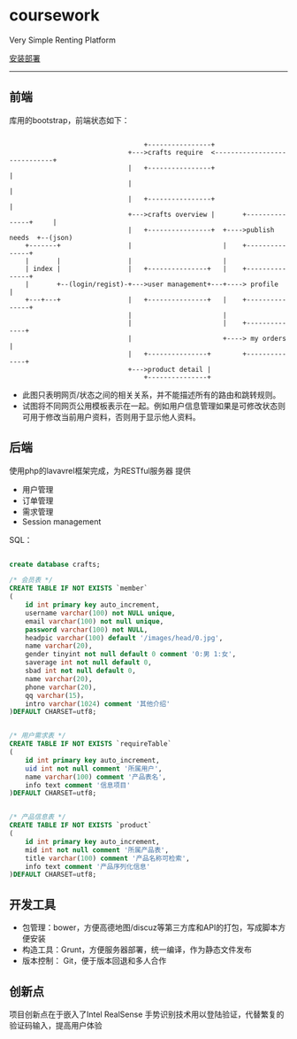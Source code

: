 # coursework
Very Simple Renting Platform

[安装部署](https://github.com/rao1219/olhandicrafts/wiki/install)

----
## 前端
库用的bootstrap，前端状态如下：


```flow
				
						   	      +----------------+	
						      +--->crafts require  <-----------------------------+
		                      |   +----------------+							 |
						      | 											     |
						      |	  +----------------+		                     | 
						      +--->crafts overview |	   +---------------+     |
						      |   +----------------+  +---->publish needs  +--(json)
	+-------+                 |						  |	   +---------------+    
	|       |    			  |                       |
	| index |  			      |   +---------------+   |	   +---------------+
	|       +--(login/regist)-+--->user management+---+----> profile	   |
	+---+---+  	 		      |   +---------------+   |	   +---------------+
						      |                       |	
						      |						  |    +--------------+
						      |                       +----> my orders    |
						      |   +---------------+		   +--------------+
						      +--->product detail |
						 	      +---------------+

```		
+ 此图只表明网页/状态之间的相关关系，并不能描述所有的路由和跳转规则。
+ 试图将不同网页公用模板表示在一起。例如用户信息管理如果是可修改状态则可用于修改当前用户资料，否则用于显示他人资料。

## 后端
使用php的lavavrel框架完成，为RESTful服务器
提供

+ 用户管理  
+ 订单管理  
+ 需求管理  
+ Session management   


SQL：
```sql

create database crafts;

/* 会员表 */
CREATE TABLE IF NOT EXISTS `member` 
(
	id int primary key auto_increment,
	username varchar(100) not NULL unique,
	email varchar(100) not null unique,
	password varchar(100) not NULL,
	headpic varchar(100) default '/images/head/0.jpg',
	name varchar(20),
	gender tinyint not null default 0 comment '0:男 1:女',
	saverage int not null default 0,
	sbad int not null default 0,
	name varchar(20),
	phone varchar(20),
	qq varchar(15)，
	intro varchar(1024) comment '其他介绍'
)DEFAULT CHARSET=utf8;


/* 用户需求表 */
CREATE TABLE IF NOT EXISTS `requireTable` 
(
	id int primary key auto_increment,
	uid int not null comment '所属用户',
	name varchar(100) comment '产品表名',
	info text comment '信息项目'
)DEFAULT CHARSET=utf8;


/* 产品信息表 */
CREATE TABLE IF NOT EXISTS `product` 
(
	id int primary key auto_increment,
	mid int not null comment '所属产品表',
	title varchar(100) comment '产品名称可检索',
	info text comment '产品序列化信息'
)DEFAULT CHARSET=utf8;

```

## 开发工具

+ 包管理：bower，方便高德地图/discuz等第三方库和API的打包，写成脚本方便安装
+ 构造工具：Grunt，方便服务器部署，统一编译，作为静态文件发布
+ 版本控制： Git，便于版本回退和多人合作

## 创新点

项目创新点在于嵌入了Intel RealSense 手势识别技术用以登陆验证，代替繁复的验证码输入，提高用户体验


